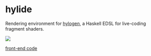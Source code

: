 # hylide

Rendering environment for [hylogen](https://github.com/sleexyz/hylogen), a Haskell EDSL for live-coding fragment shaders.

![](https://thumbs.gfycat.com/SoftAdeptAlaskajingle-size_restricted.gif)


[front-end code](client/)
